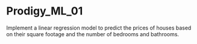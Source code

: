 # Prodigy_ML_01
Implement a linear regression model to predict the prices of houses based on their square footage and the number of bedrooms and bathrooms.
